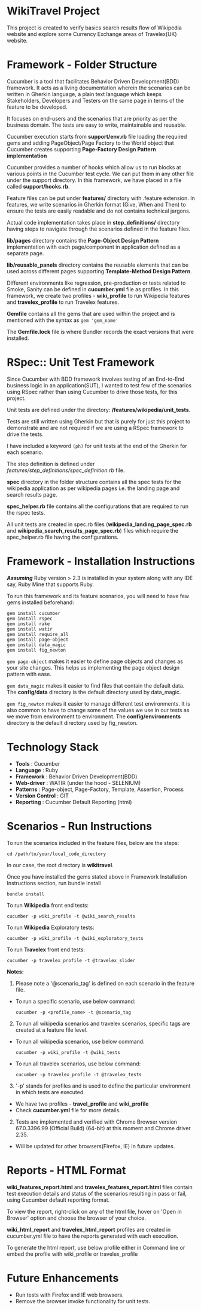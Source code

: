 # WikiTravel Project
This project is created to verify basics search results flow of Wikipedia website and explore some Currency Exchange areas of Travelex(UK) website.
 
# Framework - Folder Structure

Cucumber is a tool that facilitates Behavior Driven Development(BDD) framework. It acts as a living documentation wherein the scenarios can be written in Gherkin language, a plain text language which keeps Stakeholders, Developers and Testers on the same page in terms of the feature to be developed. 

It focuses on end-users and the scenarios that are priority as per the business domain. The tests are easy to write, maintainable and reusable.

Cucumber execution starts from **support/env.rb** file loading the required gems and adding PageObject/Page Factory to the World object that Cucumber creates supporting **Page-Factory Design Pattern implementation**

Cucumber provides a number of hooks which allow us to run blocks at various points in the Cucumber test cycle. We can put them in any other file under the support directory. In this framework, we have placed in a file called **support/hooks.rb**.

Feature files can be put under **features/** directory with .feature extension. In features, we write scenarios in Gherkin format (Give, When and Then) to ensure the tests are easily readable and do not contains technical jargons. 

Actual code implementation takes place in **step_definitions/** directory having steps to navigate through the scenarios defined in the feature files.

**lib/pages** directory contains the **Page-Object Design Pattern** implementation with each page/component in application defined as a separate page.

**lib/reusable_panels** directory contains the reusable elements that can be used across different pages supporting **Template-Method Design Pattern**.

Different environments like regression, pre-production or tests related to Smoke, Sanity can be defined in **cucumber.yml** file as profiles. In this framework, we create two profiles - **wiki_profile** to run Wikipedia features and **travelex_profile** to run Travelex features.

**Gemfile** contains all the gems that are used within the project and is mentioned with the syntax as ```gem 'gem_name'```

The **Gemfile.lock** file is where Bundler records the exact versions that were installed.

# RSpec:: Unit Test Framework

Since Cucumber with BDD framework involves testing of an End-to-End business logic in an application(SUT), I wanted to test few of the scenarios using RSpec rather than using Cucumber to drive those tests, for this project.

Unit tests are defined under the directory: **/features/wikipedia/unit_tests**.

Tests are still written using Gherkin but that is purely for just this project to demonstrate and are not required if we are using a RSpec framework to drive the tests.

I have included a keyword ```(ph)``` for unit tests at the end of the Gherkin for each scenario. 

The step definition is defined under _features/step_definitions/spec_definition.rb_ file.

**spec** directory in the folder structure contains all the spec tests for the wikipedia application as per wikipedia pages i.e. the landing page and search results page. 

**spec_helper.rb** file contains all the configurations that are required to run the rspec tests.

All unit tests are created in spec.rb files (**wikipedia_landing_page_spec.rb** and **wikipedia_search_results_page_spec.rb**) files which require the spec_helper.rb file having the configurations.
 
# Framework - Installation Instructions

**_Assuming_** Ruby version > 2.3 is installed in your system along with any IDE say, Ruby Mine that supports Ruby.

To run this framework and its feature scenarios, you will need to have few gems installed beforehand:

```
gem install cucumber
gem install rspec
gem install rake
gem install watir
gem install require_all
gem install page-object
gem install data_magic
gem install fig_newton
```

```gem page-object``` makes it easier to define page objects and changes as your site changes. This helps us implementing the page object design pattern with ease.

```gem data_magic``` makes it easier to find files that contain the default data. The **config/data** directory is the default directory used by data_magic.

```gem fig_newton``` makes it easier to manage different test environments. It is also common to have to change some of the values we use in our tests as we move from environment to environment. The **config/environments** directory is the default directory used by fig_newton.

# Technology Stack
 
 - **Tools**            :   Cucumber
 - **Language**         :   Ruby
 - **Framework**        :   Behavior Driven Development(BDD)
 - **Web-driver**       :   WATIR (under the hood - SELENIUM)
 - **Patterns**         :   Page-object, Page-Factory, Template, Assertion, Process
 - **Version Control**  :   GIT
 - **Reporting**        :   Cucumber Default Reporting (html)    

# Scenarios - Run Instructions

To run the scenarios included in the feature files, below are the steps:

```
cd /path/to/your/local_code_directory
```

In our case, the root directory is **wikitravel**.

Once you have installed the gems stated above in Framework Installation Instructions section, run bundle install

```
bundle install
```

To run **Wikipedia** front end tests:

```
cucumber -p wiki_profile -t @wiki_search_results
```

To run **Wikipedia** Exploratory tests:

```
cucumber -p wiki_profile -t @wiki_exploratory_tests
```

To run **Travelex** front end tests:

```
cucumber -p travelex_profile -t @travelex_slider
```

**Notes:** 
1. Please note a '@scenario_tag' is defined on each scenario in the feature file.
  - To run a specific scenario, use below command:
    
    ```cucumber -p <profile_name> -t @scenario_tag```

2. To run all wikipedia scenarios and travelex scenarios, specific tags are created at a feature file level.
  - To run all wikipedia scenarios, use below command:
    
    ```cucumber -p wiki_profile -t @wiki_tests```
  
  - To run all travelex scenarios, use below command:
      
      ```cucumber -p travelex_profile -t @travelex_tests```
        
3. '-p' stands for profiles and is used to define the particular environment in which tests are executed.

 - We have two profiles - **travel_profile** and **wiki_profile**
 - Check **cucumber.yml** file for more details.

2. Tests are implemented and verified with Chrome Browser version 67.0.3396.99 (Official Build) (64-bit) at this moment and Chrome driver 2.35. 
 
 - Will be updated for other browsers(Firefox, IE) in future updates. 


# Reports - HTML Format

**wiki_features_report.html** and **travelex_features_report.html** files contain test execution details and status of the scenarios resulting in pass or fail, using Cucumber default reporting format.

To view the report, right-click on any of the html file, hover on 'Open in Browser' option and choose the browser of your choice.
 
**wiki_html_report** and **travelex_html_report** profiles are created in cucumber.yml file to have the reports generated with each execution.

To generate the html report, use below profile either in Command line or embed the profile with wiki_profile or travelex_profile

# Future Enhancements

- Run tests with Firefox and IE web browsers.
- Remove the browser invoke functionality for unit tests.